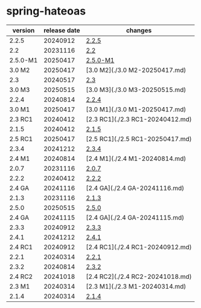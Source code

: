 # spring-hateoas	


|version|release date|changes|
|---|---|---|
|2.2.5|20240912|[2.2.5](./2.2.5-20240912.md)|
|2.2|20231116|[2.2](./2.2-20231116.md)|
|2.5.0-M1|20250417|[2.5.0-M1](./2.5.0-M1-20250417.md)|
|3.0 M2|20250417|[3.0 M2](./3.0 M2-20250417.md)|
|2.3|20240517|[2.3](./2.3-20240517.md)|
|3.0 M3|20250515|[3.0 M3](./3.0 M3-20250515.md)|
|2.2.4|20240814|[2.2.4](./2.2.4-20240814.md)|
|3.0 M1|20250417|[3.0 M1](./3.0 M1-20250417.md)|
|2.3 RC1|20240412|[2.3 RC1](./2.3 RC1-20240412.md)|
|2.1.5|20240412|[2.1.5](./2.1.5-20240412.md)|
|2.5 RC1|20250417|[2.5 RC1](./2.5 RC1-20250417.md)|
|2.3.4|20241212|[2.3.4](./2.3.4-20241212.md)|
|2.4 M1|20240814|[2.4 M1](./2.4 M1-20240814.md)|
|2.0.7|20231116|[2.0.7](./2.0.7-20231116.md)|
|2.2.2|20240412|[2.2.2](./2.2.2-20240412.md)|
|2.4 GA|20241116|[2.4 GA](./2.4 GA-20241116.md)|
|2.1.3|20231116|[2.1.3](./2.1.3-20231116.md)|
|2.5.0|20250515|[2.5.0](./2.5.0-20250515.md)|
|2.4 GA|20241115|[2.4 GA](./2.4 GA-20241115.md)|
|2.3.3|20240912|[2.3.3](./2.3.3-20240912.md)|
|2.4.1|20241212|[2.4.1](./2.4.1-20241212.md)|
|2.4 RC1|20240912|[2.4 RC1](./2.4 RC1-20240912.md)|
|2.2.1|20240314|[2.2.1](./2.2.1-20240314.md)|
|2.3.2|20240814|[2.3.2](./2.3.2-20240814.md)|
|2.4 RC2|20241018|[2.4 RC2](./2.4 RC2-20241018.md)|
|2.3 M1|20240314|[2.3 M1](./2.3 M1-20240314.md)|
|2.1.4|20240314|[2.1.4](./2.1.4-20240314.md)|
